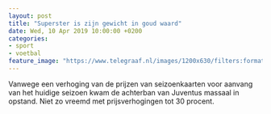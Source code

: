 ```yaml
---
layout: post
title: "Superster is zijn gewicht in goud waard"
date: Wed, 10 Apr 2019 10:00:00 +0200
categories: 
- sport 
- voetbal 
feature_image: "https://www.telegraaf.nl/images/1200x630/filters:format(jpeg):quality(80)/cdn-kiosk-api.telegraaf.nl/0146a3dc-5b60-11e9-b172-02d1dbdc35d1.jpg"
---
```


<p class="intro">Vanwege een verhoging van de prijzen van seizoenkaarten voor aanvang van het huidige seizoen kwam de achterban van Juventus massaal in opstand. Niet zo vreemd met prijsverhogingen tot 30 procent.</p>
